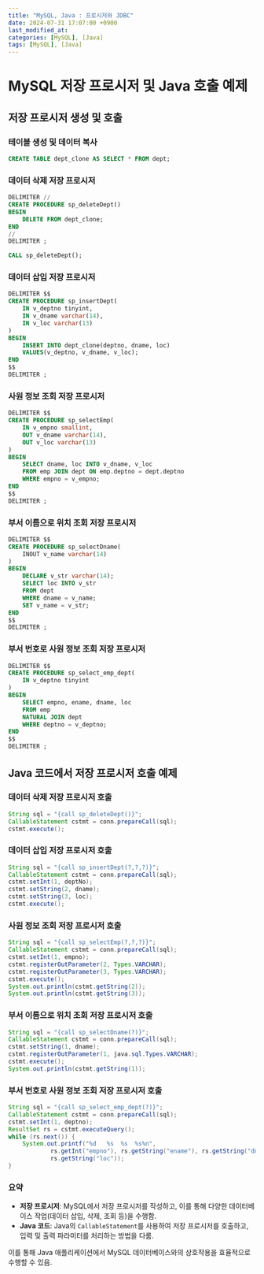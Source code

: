 ```yaml
---
title: "MySQL, Java : 프로시저와 JDBC"
date: 2024-07-31 17:07:00 +0900
last_modified_at: 
categories: [MySQL], [Java]
tags: [MySQL], [Java]
---
```

# MySQL 저장 프로시저 및 Java 호출 예제

## 저장 프로시저 생성 및 호출

### 테이블 생성 및 데이터 복사
```sql
CREATE TABLE dept_clone AS SELECT * FROM dept;
```

### 데이터 삭제 저장 프로시저
```sql
DELIMITER //
CREATE PROCEDURE sp_deleteDept()
BEGIN
    DELETE FROM dept_clone;
END
//
DELIMITER ;

CALL sp_deleteDept();
```

### 데이터 삽입 저장 프로시저
```sql
DELIMITER $$
CREATE PROCEDURE sp_insertDept(
    IN v_deptno tinyint,
    IN v_dname varchar(14),
    IN v_loc varchar(13)
)
BEGIN
    INSERT INTO dept_clone(deptno, dname, loc)
    VALUES(v_deptno, v_dname, v_loc);
END
$$
DELIMITER ;
```

### 사원 정보 조회 저장 프로시저
```sql
DELIMITER $$
CREATE PROCEDURE sp_selectEmp(
    IN v_empno smallint,
    OUT v_dname varchar(14),
    OUT v_loc varchar(13)
)
BEGIN
    SELECT dname, loc INTO v_dname, v_loc
    FROM emp JOIN dept ON emp.deptno = dept.deptno
    WHERE empno = v_empno;
END
$$
DELIMITER ;
```

### 부서 이름으로 위치 조회 저장 프로시저
```sql
DELIMITER $$
CREATE PROCEDURE sp_selectDname(
    INOUT v_name varchar(14)
)
BEGIN
    DECLARE v_str varchar(14);
    SELECT loc INTO v_str
    FROM dept
    WHERE dname = v_name;
    SET v_name = v_str;
END
$$
DELIMITER ;
```

### 부서 번호로 사원 정보 조회 저장 프로시저
```sql
DELIMITER $$
CREATE PROCEDURE sp_select_emp_dept(
    IN v_deptno tinyint
)
BEGIN
    SELECT empno, ename, dname, loc
    FROM emp
    NATURAL JOIN dept
    WHERE deptno = v_deptno;
END
$$
DELIMITER ;
```

## Java 코드에서 저장 프로시저 호출 예제

### 데이터 삭제 저장 프로시저 호출
```java
String sql = "{call sp_deleteDept()}";
CallableStatement cstmt = conn.prepareCall(sql);
cstmt.execute();
```

### 데이터 삽입 저장 프로시저 호출
```java
String sql = "{call sp_insertDept(?,?,?)}";
CallableStatement cstmt = conn.prepareCall(sql);
cstmt.setInt(1, deptNo);
cstmt.setString(2, dname);
cstmt.setString(3, loc);
cstmt.execute();
```

### 사원 정보 조회 저장 프로시저 호출
```java
String sql = "{call sp_selectEmp(?,?,?)}";
CallableStatement cstmt = conn.prepareCall(sql);
cstmt.setInt(1, empno);
cstmt.registerOutParameter(2, Types.VARCHAR);
cstmt.registerOutParameter(3, Types.VARCHAR);
cstmt.execute();
System.out.println(cstmt.getString(2));
System.out.println(cstmt.getString(3));
```

### 부서 이름으로 위치 조회 저장 프로시저 호출
```java
String sql = "{call sp_selectDname(?)}";
CallableStatement cstmt = conn.prepareCall(sql);
cstmt.setString(1, dname);
cstmt.registerOutParameter(1, java.sql.Types.VARCHAR);
cstmt.execute();
System.out.println(cstmt.getString(1));
```

### 부서 번호로 사원 정보 조회 저장 프로시저 호출
```java
String sql = "{call sp_select_emp_dept(?)}";
CallableStatement cstmt = conn.prepareCall(sql);
cstmt.setInt(1, deptno);
ResultSet rs = cstmt.executeQuery();
while (rs.next()) {
    System.out.printf("%d	%s	%s	%s%n",
            rs.getInt("empno"), rs.getString("ename"), rs.getString("dname"),
            rs.getString("loc"));
}
```

### 요약
- **저장 프로시저**: MySQL에서 저장 프로시저를 작성하고, 이를 통해 다양한 데이터베이스 작업(데이터 삽입, 삭제, 조회 등)을 수행함.
- **Java 코드**: Java의 `CallableStatement`를 사용하여 저장 프로시저를 호출하고, 입력 및 출력 파라미터를 처리하는 방법을 다룸.

이를 통해 Java 애플리케이션에서 MySQL 데이터베이스와의 상호작용을 효율적으로 수행할 수 있음.
